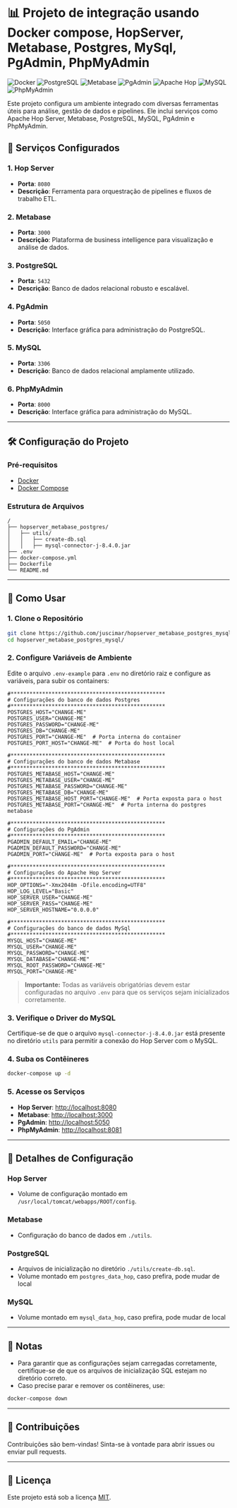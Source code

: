 # 📊 Projeto de integração usando Docker compose, HopServer, Metabase, Postgres, MySql, PgAdmin, PhpMyAdmin

![Docker](https://img.shields.io/badge/Docker-Compose-blue)
![PostgreSQL](https://img.shields.io/badge/PostgreSQL-14.15-blue)
![Metabase](https://img.shields.io/badge/Metabase-0.51.10-yellow)
![PgAdmin](https://img.shields.io/badge/PgAdmin-8.14.0-orange)
![Apache Hop](https://img.shields.io/badge/Apache_Hop-2.11.0-green)
![MySQL](https://img.shields.io/badge/MySQL-9.1.0-red)
![PhpMyAdmin](https://img.shields.io/badge/PhpMyAdmin-5.2.1-lightgrey)

Este projeto configura um ambiente integrado com diversas ferramentas úteis para análise, gestão de dados e pipelines. Ele inclui serviços como Apache Hop Server, Metabase, PostgreSQL, MySQL, PgAdmin e PhpMyAdmin.

## 🚀 Serviços Configurados

### 1. **Hop Server**
- **Porta**: `8080`
- **Descrição**: Ferramenta para orquestração de pipelines e fluxos de trabalho ETL.

### 2. **Metabase**
- **Porta**: `3000`
- **Descrição**: Plataforma de business intelligence para visualização e análise de dados.

### 3. **PostgreSQL**
- **Porta**: `5432`
- **Descrição**: Banco de dados relacional robusto e escalável.

### 4. **PgAdmin**
- **Porta**: `5050`
- **Descrição**: Interface gráfica para administração do PostgreSQL.

### 5. **MySQL**
- **Porta**: `3306`
- **Descrição**: Banco de dados relacional amplamente utilizado.

### 6. **PhpMyAdmin**
- **Porta**: `8000`
- **Descrição**: Interface gráfica para administração do MySQL.

---

## 🛠️ Configuração do Projeto

### Pré-requisitos

- [Docker](https://www.docker.com/)
- [Docker Compose](https://docs.docker.com/compose/)

### Estrutura de Arquivos

```plaintext
/
├── hopserver_metabase_postgres/
│   ├── utils/
│   │   ├── create-db.sql
│   │   ├── mysql-connector-j-8.4.0.jar
├── .env
├── docker-compose.yml
├── Dockerfile
└── README.md
```

---

## 🔧 Como Usar

### 1. Clone o Repositório
```bash
git clone https://github.com/juscimar/hopserver_metabase_postgres_mysql.git
cd hopserver_metabase_postgres_mysql/
```

### 2. Configure Variáveis de Ambiente
Edite o arquivo `.env-example` para `.env`  no diretório raiz e configure as variáveis, para subir os containers:

```env
#*************************************************
# Configurações do banco de dados Postgres
#*************************************************
POSTGRES_HOST="CHANGE-ME"
POSTGRES_USER="CHANGE-ME"
POSTGRES_PASSWORD="CHANGE-ME"
POSTGRES_DB="CHANGE-ME"
POSTGRES_PORT="CHANGE-ME"  # Porta interna do container
POSTGRES_PORT_HOST="CHANGE-ME"  # Porta do host local

#*************************************************
# Configurações do banco de dados Metabase
#*************************************************
POSTGRES_METABASE_HOST="CHANGE-ME"
POSTGRES_METABASE_USER="CHANGE-ME"
POSTGRES_METABASE_PASSWORD="CHANGE-ME"
POSTGRES_METABASE_DB="CHANGE-ME"
POSTGRES_METABASE_HOST_PORT="CHANGE-ME"  # Porta exposta para o host
POSTGRES_METABASE_PORT="CHANGE-ME"  # Porta interna do postgres metabase

#*************************************************
# Configurações do PgAdmin
#*************************************************
PGADMIN_DEFAULT_EMAIL="CHANGE-ME"
PGADMIN_DEFAULT_PASSWORD="CHANGE-ME"
PGADMIN_PORT="CHANGE-ME"  # Porta exposta para o host

#*************************************************
# Configurações do Apache Hop Server
#*************************************************
HOP_OPTIONS="-Xmx2048m -Dfile.encoding=UTF8"
HOP_LOG_LEVEL="Basic"
HOP_SERVER_USER="CHANGE-ME"
HOP_SERVER_PASS="CHANGE-ME"
HOP_SERVER_HOSTNAME="0.0.0.0"

#*************************************************
# Configurações do banco de dados MySql
#*************************************************
MYSQL_HOST="CHANGE-ME"
MYSQL_USER="CHANGE-ME"
MYSQL_PASSWORD="CHANGE-ME"
MYSQL_DATABASE="CHANGE-ME"
MYSQL_ROOT_PASSWORD="CHANGE-ME"
MYSQL_PORT="CHANGE-ME"
```

> **Importante:** Todas as variáveis obrigatórias devem estar configuradas no arquivo `.env` para que os serviços sejam inicializados corretamente.

### 3. Verifique o Driver do MySQL
Certifique-se de que o arquivo `mysql-connector-j-8.4.0.jar` está presente no diretório `utils` para permitir a conexão do Hop Server com o MySQL.

### 4. Suba os Contêineres

```bash
docker-compose up -d
```

### 5. Acesse os Serviços
- **Hop Server**: [http://localhost:8080](http://localhost:8080)
- **Metabase**: [http://localhost:3000](http://localhost:3000)
- **PgAdmin**: [http://localhost:5050](http://localhost:5050)
- **PhpMyAdmin**: [http://localhost:8081](http://localhost:8000)

---

## 📂 Detalhes de Configuração

### **Hop Server**
- Volume de configuração montado em `/usr/local/tomcat/webapps/ROOT/config`.

### **Metabase**
- Configuração do banco de dados em `./utils`.

### **PostgreSQL**
- Arquivos de inicialização no diretório `./utils/create-db.sql`.
- Volume montado em `postgres_data_hop`, caso prefira, pode mudar de local

### **MySQL**
- Volume montado em `mysql_data_hop`, caso prefira, pode mudar de local

---

## 📝 Notas

- Para garantir que as configurações sejam carregadas corretamente, certifique-se de que os arquivos de inicialização SQL estejam no diretório correto.
- Caso precise parar e remover os contêineres, use:

```bash
docker-compose down
```

---

## 🤝 Contribuições
Contribuições são bem-vindas! Sinta-se à vontade para abrir issues ou enviar pull requests.

---

## 📜 Licença
Este projeto está sob a licença [MIT](LICENSE).
